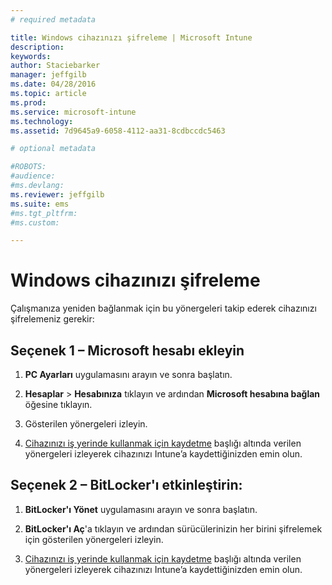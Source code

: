 ```yaml
---
# required metadata

title: Windows cihazınızı şifreleme | Microsoft Intune
description:
keywords:
author: Staciebarker
manager: jeffgilb
ms.date: 04/28/2016
ms.topic: article
ms.prod:
ms.service: microsoft-intune
ms.technology:
ms.assetid: 7d9645a9-6058-4112-aa31-8cdbccdc5463

# optional metadata

#ROBOTS:
#audience:
#ms.devlang:
ms.reviewer: jeffgilb
ms.suite: ems
#ms.tgt_pltfrm:
#ms.custom:

---
```


# Windows cihazınızı şifreleme
Çalışmanıza yeniden bağlanmak için bu yönergeleri takip ederek cihazınızı şifrelemeniz gerekir:

## Seçenek 1 – Microsoft hesabı ekleyin

1.   **PC Ayarları** uygulamasını arayın ve sonra başlatın.

2.  **Hesaplar** &gt; **Hesabınıza** tıklayın ve ardından **Microsoft hesabına bağlan** öğesine tıklayın.

3.  Gösterilen yönergeleri izleyin.

4.  [Cihazınızı iş yerinde kullanmak için kaydetme](http://go.microsoft.com/fwlink/?LinkId=519071) başlığı altında verilen yönergeleri izleyerek cihazınızı Intune’a kaydettiğinizden emin olun.

## Seçenek 2 – BitLocker'ı etkinleştirin:

1.   **BitLocker'ı Yönet** uygulamasını arayın ve sonra başlatın.

2.   **BitLocker'ı Aç**'a tıklayın ve ardından sürücülerinizin her birini şifrelemek için gösterilen yönergeleri izleyin.

3.  [Cihazınızı iş yerinde kullanmak için kaydetme](http://go.microsoft.com/fwlink/?LinkId=519071) başlığı altında verilen yönergeleri izleyerek cihazınızı Intune’a kaydettiğinizden emin olun.



<!--HONumber=May16_HO2-->


